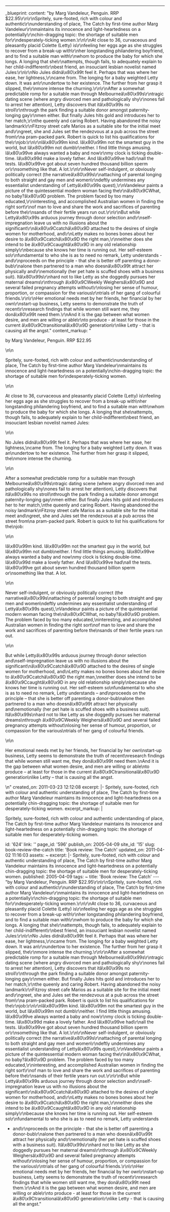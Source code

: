 ---
_blueprint:
  content: "by Marg Vandeleur, Penguin. RRP $22.95\r\n\r\nSpritely, sure-footed, rich
    with colour and authentic\r\nunderstanding of place, The Catch by first-time author
    Marg Vandeleur\r\nmaintains its innocence and light-heartedness on a potentially\r\nchin-dragging
    topic: the shortage of suitable men for\r\ndesperately-ticking women.\r\n\r\nAt
    close to 36, curvaceous and pleasantly placid Colette (Letty) is\r\nfeeling her
    eggs age as she struggles to recover from a break-up with\r\nher longstanding
    philandering boyfriend, and to find a suitable man with\r\nwhom to produce the
    baby for which she longs. A longing that she\r\nattempts, though fails, to adequately
    explain to her child-indifferent\r\nbest friend, an insouciant lesbian novelist
    named Jules:\r\n\r\nNo Jules didnâ\x80\x99t feel it. Perhaps that was where her
    ease, her lightness,\r\ncame from. The longing for a baby weighted Letty down.
    It was an\r\nundertow to her existence. The further from her grasp it slipped,
    the\r\nmore intense the churning.\r\n\r\nAfter a somewhat predictable romp for
    a suitable man through Melbourneâ\x80\x99s\r\ntragic dating scene (where angry
    divorced men and pathologically shy\r\nones fail to arrest her attention), Letty
    discovers that itâ\x80\x99s no stroll\r\nthrough the park finding a suitable donor
    amongst paternity-longing gay\r\nmen either. But finally Jules hits gold and introduces
    her to her match,\r\nthe queenly and caring Robert. Having abandoned the noisy
    landmark\r\nFitzroy street cafe Marios as a suitable site for the initial meet
    and\r\ngreet, she and Jules set the rendezvous at a pub across the street from\r\na
    pram-packed park. Robert is quick to list his qualifications for the\r\njob:\r\n\r\nIâ\x80\x99m
    kind. Iâ\x80\x99m not the smartest guy in the world, but Iâ\x80\x99m not dumb\r\neither.
    I find little things amusing. Iâ\x80\x99ve always wanted a baby and now\r\nmy
    clock is ticking double-time. Iâ\x80\x99d make a lovely father. And Iâ\x80\x99ve
    had\r\nall the tests. Iâ\x80\x99ve got about seven hundred thousand billion sperm
    or\r\nsomething like that. A lot.\r\n\r\nNever self-indulgent, or obviously politically
    correct (the narrativeâ\x80\x99s\r\nattaching of parental longing to both straight
    and gay men and women\r\ndeftly undermines any essentialist understanding of Lettyâ\x80\x99s
    quest),\r\nVandeleur paints a picture of the quintessential modern woman facing
    the\r\nâ\x80\x9CWhat, no baby?â\x80\x9D problem. The problem faced by too many
    educated,\r\ninteresting, and accomplished Australian women in finding the right
    sort\r\nof man to love and share the work and sacrifices of parenting before the\r\nsands
    of their fertile years run out.\r\n\r\nBut while Lettyâ\x80\x99s arduous journey
    through donor selection and\r\nself-impregnation leave us with no illusions about
    the significant\r\nâ\x80\x9Ccatchâ\x80\x9D attached to the desires of single women
    for motherhood, and\r\nLetty makes no bones bones about her desire to â\x80\x9Ccatchâ\x80\x9D
    the right man,\r\nneither does she intend to be â\x80\x9Ccaughtâ\x80\x9D in any
    old relationship simply\r\nbecause she knows her time is running out. Her self-esteem
    so\r\nfundamental to who she is as to need no remark, Letty understands - and\r\nproceeds
    on the principle - that she is better off parenting a donor-bub\r\nalone then
    partnered to a man who doesnâ\x80\x99t attract her physically and\r\nemotionally
    (her pet hate is scuffed shoes with a business suit). Itâ\x80\x99s\r\nhard not
    to like Letty as she doggedly pursues her maternal dreams\r\nthrough â\x80\x9CWeekly
    Weighersâ\x80\x9D and several failed pregnancy attempts without\r\nlosing her
    sense of humour, proportion, or compassion for the various\r\ntrials of her gang
    of colourful friends.\r\n\r\nHer emotional needs met by her friends, her financial
    by her own\r\nstart-up business, Letty seems to demonstrate the truth of recent\r\nresearch
    findings that while women still want me, they donâ\x80\x99t need them.\r\nAnd
    it is the gap between what women desire, and men are willing or able\r\nto produce
    - at least for those in the current â\x80\x9Ctransitionalâ\x80\x9D generation\r\nlike
    Letty - that is causing all the angst."
  content_markup: "<p>by Marg Vandeleur, Penguin. RRP $22.95</p>\n\n<p>Spritely, sure-footed,
    rich with colour and authentic\nunderstanding of place, The Catch by first-time
    author Marg Vandeleur\nmaintains its innocence and light-heartedness on a potentially\nchin-dragging
    topic: the shortage of suitable men for\ndesperately-ticking women.</p>\n\n<p>At
    close to 36, curvaceous and pleasantly placid Colette (Letty) is\nfeeling her
    eggs age as she struggles to recover from a break-up with\nher longstanding philandering
    boyfriend, and to find a suitable man with\nwhom to produce the baby for which
    she longs. A longing that she\nattempts, though fails, to adequately explain to
    her child-indifferent\nbest friend, an insouciant lesbian novelist named Jules:</p>\n\n<p>No
    Jules didnâ\x80\x99t feel it. Perhaps that was where her ease, her lightness,\ncame
    from. The longing for a baby weighted Letty down. It was an\nundertow to her existence.
    The further from her grasp it slipped, the\nmore intense the churning.</p>\n\n<p>After
    a somewhat predictable romp for a suitable man through Melbourneâ\x80\x99s\ntragic
    dating scene (where angry divorced men and pathologically shy\nones fail to arrest
    her attention), Letty discovers that itâ\x80\x99s no stroll\nthrough the park
    finding a suitable donor amongst paternity-longing gay\nmen either. But finally
    Jules hits gold and introduces her to her match,\nthe queenly and caring Robert.
    Having abandoned the noisy landmark\nFitzroy street cafe Marios as a suitable
    site for the initial meet and\ngreet, she and Jules set the rendezvous at a pub
    across the street from\na pram-packed park. Robert is quick to list his qualifications
    for the\njob:</p>\n\n<p>Iâ\x80\x99m kind. Iâ\x80\x99m not the smartest guy in
    the world, but Iâ\x80\x99m not dumb\neither. I find little things amusing. Iâ\x80\x99ve
    always wanted a baby and now\nmy clock is ticking double-time. Iâ\x80\x99d make
    a lovely father. And Iâ\x80\x99ve had\nall the tests. Iâ\x80\x99ve got about seven
    hundred thousand billion sperm or\nsomething like that. A lot.</p>\n\n<p>Never
    self-indulgent, or obviously politically correct (the narrativeâ\x80\x99s\nattaching
    of parental longing to both straight and gay men and women\ndeftly undermines
    any essentialist understanding of Lettyâ\x80\x99s quest),\nVandeleur paints a
    picture of the quintessential modern woman facing the\nâ\x80\x9CWhat, no baby?â\x80\x9D
    problem. The problem faced by too many educated,\ninteresting, and accomplished
    Australian women in finding the right sort\nof man to love and share the work
    and sacrifices of parenting before the\nsands of their fertile years run out.</p>\n\n<p>But
    while Lettyâ\x80\x99s arduous journey through donor selection and\nself-impregnation
    leave us with no illusions about the significant\nâ\x80\x9Ccatchâ\x80\x9D attached
    to the desires of single women for motherhood, and\nLetty makes no bones bones
    about her desire to â\x80\x9Ccatchâ\x80\x9D the right man,\nneither does she intend
    to be â\x80\x9Ccaughtâ\x80\x9D in any old relationship simply\nbecause she knows
    her time is running out. Her self-esteem so\nfundamental to who she is as to need
    no remark, Letty understands &ndash; and\nproceeds on the principle &ndash; that
    she is better off parenting a donor-bub\nalone then partnered to a man who doesnâ\x80\x99t
    attract her physically and\nemotionally (her pet hate is scuffed shoes with a
    business suit). Itâ\x80\x99s\nhard not to like Letty as she doggedly pursues her
    maternal dreams\nthrough â\x80\x9CWeekly Weighersâ\x80\x9D and several failed
    pregnancy attempts without\nlosing her sense of humour, proportion, or compassion
    for the various\ntrials of her gang of colourful friends.</p>\n\n<p>Her emotional
    needs met by her friends, her financial by her own\nstart-up business, Letty seems
    to demonstrate the truth of recent\nresearch findings that while women still want
    me, they donâ\x80\x99t need them.\nAnd it is the gap between what women desire,
    and men are willing or able\nto produce &ndash; at least for those in the current
    â\x80\x9Ctransitionalâ\x80\x9D generation\nlike Letty &ndash; that is causing
    all the angst.</p>\n"
  created_on: 2011-03-23 12:12:08
  excerpt: |-
    Spritely, sure-footed, rich with colour and authentic
    understanding of place, The Catch by first-time author Marg Vandeleur
    maintains its innocence and light-heartedness on a potentially
    chin-dragging topic: the shortage of suitable men for
    desperately-ticking women.
  excerpt_markup: |
    <p>Spritely, sure-footed, rich with colour and authentic
    understanding of place, The Catch by first-time author Marg Vandeleur
    maintains its innocence and light-heartedness on a potentially
    chin-dragging topic: the shortage of suitable men for
    desperately-ticking women.</p>
  id: '624'
  link: ''
  page_id: '596'
  publish_on: 2005-04-09
  site_id: '15'
  slug: book-review-the-catch
  title: 'Book review: The Catch'
  updated_on: 2011-04-02 11:16:03
assets: ~
excerpt: |-
  Spritely, sure-footed, rich with colour and authentic
  understanding of place, The Catch by first-time author Marg Vandeleur
  maintains its innocence and light-heartedness on a potentially
  chin-dragging topic: the shortage of suitable men for
  desperately-ticking women.
published: 2005-04-09
tags: ~
title: 'Book review: The Catch'
--- "by Marg Vandeleur, Penguin. RRP $22.95\r\n\r\nSpritely, sure-footed, rich with
  colour and authentic\r\nunderstanding of place, The Catch by first-time author Marg
  Vandeleur\r\nmaintains its innocence and light-heartedness on a potentially\r\nchin-dragging
  topic: the shortage of suitable men for\r\ndesperately-ticking women.\r\n\r\nAt
  close to 36, curvaceous and pleasantly placid Colette (Letty) is\r\nfeeling her
  eggs age as she struggles to recover from a break-up with\r\nher longstanding philandering
  boyfriend, and to find a suitable man with\r\nwhom to produce the baby for which
  she longs. A longing that she\r\nattempts, though fails, to adequately explain to
  her child-indifferent\r\nbest friend, an insouciant lesbian novelist named Jules:\r\n\r\nNo
  Jules didnâ\x80\x99t feel it. Perhaps that was where her ease, her lightness,\r\ncame
  from. The longing for a baby weighted Letty down. It was an\r\nundertow to her existence.
  The further from her grasp it slipped, the\r\nmore intense the churning.\r\n\r\nAfter
  a somewhat predictable romp for a suitable man through Melbourneâ\x80\x99s\r\ntragic
  dating scene (where angry divorced men and pathologically shy\r\nones fail to arrest
  her attention), Letty discovers that itâ\x80\x99s no stroll\r\nthrough the park
  finding a suitable donor amongst paternity-longing gay\r\nmen either. But finally
  Jules hits gold and introduces her to her match,\r\nthe queenly and caring Robert.
  Having abandoned the noisy landmark\r\nFitzroy street cafe Marios as a suitable
  site for the initial meet and\r\ngreet, she and Jules set the rendezvous at a pub
  across the street from\r\na pram-packed park. Robert is quick to list his qualifications
  for the\r\njob:\r\n\r\nIâ\x80\x99m kind. Iâ\x80\x99m not the smartest guy in the
  world, but Iâ\x80\x99m not dumb\r\neither. I find little things amusing. Iâ\x80\x99ve
  always wanted a baby and now\r\nmy clock is ticking double-time. Iâ\x80\x99d make
  a lovely father. And Iâ\x80\x99ve had\r\nall the tests. Iâ\x80\x99ve got about seven
  hundred thousand billion sperm or\r\nsomething like that. A lot.\r\n\r\nNever self-indulgent,
  or obviously politically correct (the narrativeâ\x80\x99s\r\nattaching of parental
  longing to both straight and gay men and women\r\ndeftly undermines any essentialist
  understanding of Lettyâ\x80\x99s quest),\r\nVandeleur paints a picture of the quintessential
  modern woman facing the\r\nâ\x80\x9CWhat, no baby?â\x80\x9D problem. The problem
  faced by too many educated,\r\ninteresting, and accomplished Australian women in
  finding the right sort\r\nof man to love and share the work and sacrifices of parenting
  before the\r\nsands of their fertile years run out.\r\n\r\nBut while Lettyâ\x80\x99s
  arduous journey through donor selection and\r\nself-impregnation leave us with no
  illusions about the significant\r\nâ\x80\x9Ccatchâ\x80\x9D attached to the desires
  of single women for motherhood, and\r\nLetty makes no bones bones about her desire
  to â\x80\x9Ccatchâ\x80\x9D the right man,\r\nneither does she intend to be â\x80\x9Ccaughtâ\x80\x9D
  in any old relationship simply\r\nbecause she knows her time is running out. Her
  self-esteem so\r\nfundamental to who she is as to need no remark, Letty understands
  - and\r\nproceeds on the principle - that she is better off parenting a donor-bub\r\nalone
  then partnered to a man who doesnâ\x80\x99t attract her physically and\r\nemotionally
  (her pet hate is scuffed shoes with a business suit). Itâ\x80\x99s\r\nhard not to
  like Letty as she doggedly pursues her maternal dreams\r\nthrough â\x80\x9CWeekly
  Weighersâ\x80\x9D and several failed pregnancy attempts without\r\nlosing her sense
  of humour, proportion, or compassion for the various\r\ntrials of her gang of colourful
  friends.\r\n\r\nHer emotional needs met by her friends, her financial by her own\r\nstart-up
  business, Letty seems to demonstrate the truth of recent\r\nresearch findings that
  while women still want me, they donâ\x80\x99t need them.\r\nAnd it is the gap between
  what women desire, and men are willing or able\r\nto produce - at least for those
  in the current â\x80\x9Ctransitionalâ\x80\x9D generation\r\nlike Letty - that is
  causing all the angst."
